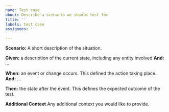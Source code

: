 ```yaml
---
name: Test case
about: Describe a scenario we should test for
title: ''
labels: test case
assignees: ''

---
```


**Scenario:** A short description of the situation.

**Given:** a description of the current state, including any entity involved
**And:** ...

**When:** an event or change occurs.  This defined the action taking place.
**And:** ...

**Then:** the state after the event.  This defines the expected outcome of the test.

**Additional Context**
Any additional context you would like to provide.
